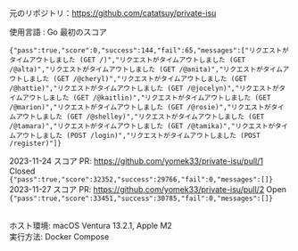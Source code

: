 元のリポジトリ：https://github.com/catatsuy/private-isu

使用言語 : Go
最初のスコア

```
{"pass":true,"score":0,"success":144,"fail":65,"messages":["リクエストがタイムアウトしました (GET /)","リクエストがタイムアウトしました (GET /@alta)","リクエストがタイムアウトしました (GET /@anita)","リクエストがタイムアウトしました (GET /@cheryl)","リクエストがタイムアウトしました (GET /@hattie)","リクエストがタイムアウトしました (GET /@jocelyn)","リクエストがタイムアウトしました (GET /@kaitlin)","リクエストがタイムアウトしました (GET /@marion)","リクエストがタイムアウトしました (GET /@rosie)","リクエストがタイムアウトしました (GET /@shelley)","リクエストがタイムアウトしました (GET /@tamara)","リクエストがタイムアウトしました (GET /@tamika)","リクエストがタイムアウトしました (POST /login)","リクエストがタイムアウトしました (POST /register)"]}

```

2023-11-24 スコア PR: https://github.com/yomek33/private-isu/pull/1 Closed<br>
`{"pass":true,"score":32352,"success":29766,"fail":0,"messages":[]}`<br>
2023-11-27 スコア PR: https://github.com/yomek33/private-isu/pull/2 Open<br>
`{"pass":true,"score":33451,"success":30785,"fail":0,"messages":[]}`<br>

<br>
ホスト環境: macOS Ventura 13.2.1, Apple M2<br>
実行方法: Docker Compose
